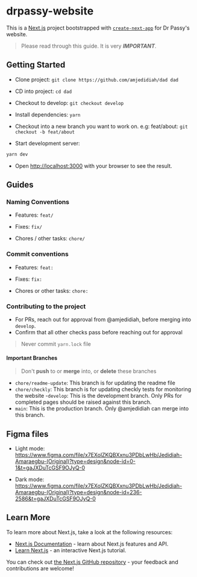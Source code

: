 # drpassy-website

This is a [Next.js](https://nextjs.org/) project bootstrapped with [`create-next-app`](https://github.com/vercel/next.js/tree/canary/packages/create-next-app) for Dr Passy's website.

> Please read through this guide. It is very **_IMPORTANT_**.

## Getting Started

- Clone project: `git clone https://github.com/amjedidiah/dad dad`

- CD into project: `cd dad`

- Checkout to develop: `git checkout develop`

- Install dependencies: `yarn`

- Checkout into a new branch you want to work on. e.g: feat/about: `git checkout -b feat/about`

- Start development server:

```bash
yarn dev
```

- Open [http://localhost:3000](http://localhost:3000) with your browser to see the result.

## Guides

### Naming Conventions

- Features: `feat/`

- Fixes: `fix/`

- Chores / other tasks: `chore/`

### Commit conventions

- Features: `feat:`

- Fixes: `fix:`

- Chores or other tasks: `chore:`

### Contributing to the project

- For PRs, reach out for approval from @amjedidiah, before merging into `develop`.
- Confirm that all other checks pass before reaching out for approval

> Never commit `yarn.lock` file

#### Important Branches

> Don't **push** to or **merge** into, or **delete** these branches

- `chore/readme-update`: This branch is for updating the readme file
- `chore/checkly`: This branch is for updating checkly tests for monitoring the website
-`develop`: This is the development branch. Only PRs for completed pages should be raised against this branch.
- `main`: This is the production branch. Only @amjedidiah can merge into this branch.

## Figma files

- Light mode: <https://www.figma.com/file/x7EXolZKQBXxnu3PDbLwHb/Jedidiah-Amaraegbu-(Original)?type=design&node-id=0-1&t=gaJXDuTcGSF9OJyQ-0>

- Dark mode: <https://www.figma.com/file/x7EXolZKQBXxnu3PDbLwHb/Jedidiah-Amaraegbu-(Original)?type=design&node-id=236-2586&t=gaJXDuTcGSF9OJyQ-0>

## Learn More

To learn more about Next.js, take a look at the following resources:

- [Next.js Documentation](https://nextjs.org/docs) - learn about Next.js features and API.
- [Learn Next.js](https://nextjs.org/learn) - an interactive Next.js tutorial.

You can check out [the Next.js GitHub repository](https://github.com/vercel/next.js/) - your feedback and contributions are welcome!
